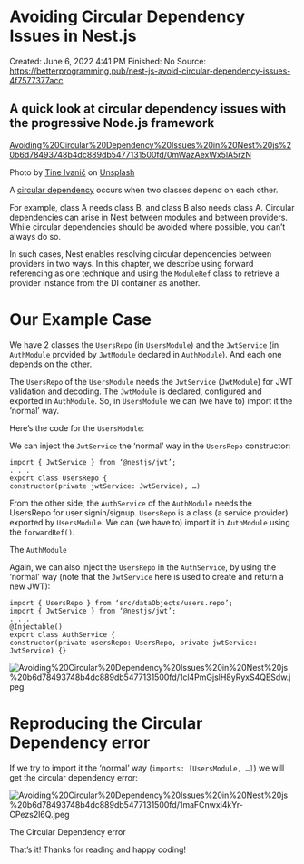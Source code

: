 # Avoiding Circular Dependency Issues in Nest.js

Created: June 6, 2022 4:41 PM
Finished: No
Source: https://betterprogramming.pub/nest-js-avoid-circular-dependency-issues-4f7577377acc

## A quick look at circular dependency issues with the progressive Node.js framework

[Avoiding%20Circular%20Dependency%20Issues%20in%20Nest%20js%20b6d78493748b4dc889db5477131500fd/0mWazAexWx5lA5rzN](Avoiding%20Circular%20Dependency%20Issues%20in%20Nest%20js%20b6d78493748b4dc889db5477131500fd/0mWazAexWx5lA5rzN)

Photo by [Tine Ivanič](https://unsplash.com/@tine999?utm_source=medium&utm_medium=referral) on [Unsplash](https://unsplash.com/?utm_source=medium&utm_medium=referral)

A [circular dependency](https://docs.nestjs.com/fundamentals/circular-dependency) occurs when two classes depend on each other.

For example, class A needs class B, and class B also needs class A. Circular dependencies can arise in Nest between modules and between providers.
While circular dependencies should be avoided where possible, you can’t always do so.

In such cases, Nest enables resolving circular dependencies between providers in two ways. In this chapter, we describe using forward referencing as one technique and using the `ModuleRef` class to retrieve a provider instance from the DI container as another.

# Our Example Case

We have 2 classes the `UsersRepo` (in `UsersModule`) and the `JwtService` (in `AuthModule` provided by `JwtModule` declared in `AuthModule`). And each one depends on the other.

The `UsersRepo` of the `UsersModule` needs the `JwtService` (`JwtModule`) for JWT validation and decoding. The `JwtModule` is declared, configured and exported in `AuthModule`. So, in `UsersModule` we can (we have to) import it the ‘normal’ way.

Here’s the code for the `UsersModule`:

We can inject the `JwtService` the ‘normal’ way in the `UsersRepo` constructor:

```
import { JwtService } from ‘@nestjs/jwt’;
. . .
export class UsersRepo {
constructor(private jwtService: JwtService), …)
```

From the other side, the `AuthService` of the `AuthModule` needs the UsersRepo for user signin/signup. `UsersRepo` is a class (a service provider) exported by `UsersModule`. We can (we have to) import it in `AuthModule` using the `forwardRef()`.

The `AuthModule`

Again, we can also inject the `UsersRepo` in the `AuthService`, by using the ‘normal’ way (note that the `JwtService` here is used to create and return a new JWT):

```
import { UsersRepo } from ‘src/dataObjects/users.repo’;
import { JwtService } from ‘@nestjs/jwt’;
. . .
@Injectable()
export class AuthService {
constructor(private usersRepo: UsersRepo, private jwtService: JwtService) {}
```

![Avoiding%20Circular%20Dependency%20Issues%20in%20Nest%20js%20b6d78493748b4dc889db5477131500fd/1cl4PmGjslH8yRyxS4QESdw.jpeg](Avoiding%20Circular%20Dependency%20Issues%20in%20Nest%20js%20b6d78493748b4dc889db5477131500fd/1cl4PmGjslH8yRyxS4QESdw.jpeg)

# Reproducing the Circular Dependency error

If we try to import it the ‘normal’ way (`imports: [UsersModule, …]`) we will get the circular dependency error:

![Avoiding%20Circular%20Dependency%20Issues%20in%20Nest%20js%20b6d78493748b4dc889db5477131500fd/1maFCnwxi4kYr-CPezs2l6Q.jpeg](Avoiding%20Circular%20Dependency%20Issues%20in%20Nest%20js%20b6d78493748b4dc889db5477131500fd/1maFCnwxi4kYr-CPezs2l6Q.jpeg)

The Circular Dependency error

That’s it! Thanks for reading and happy coding!